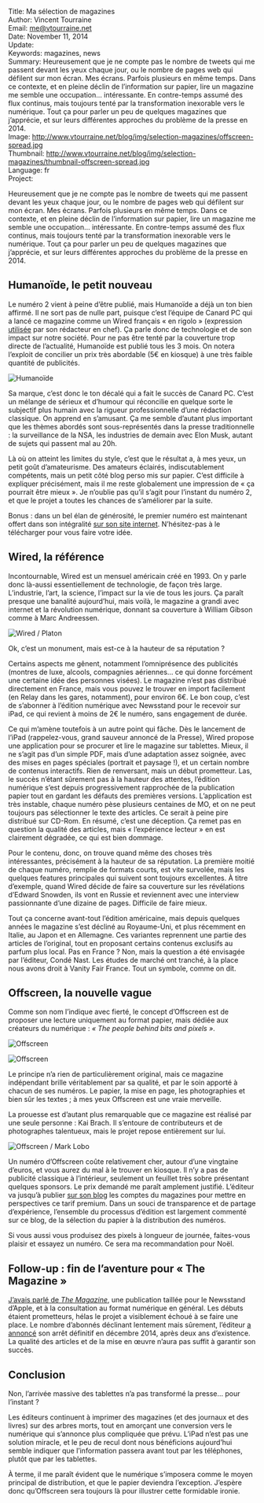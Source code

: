 Title:     Ma sélection de magazines  
Author:    Vincent Tourraine  
Email:     me@vtourraine.net  
Date:      November 11, 2014  
Update:   
Keywords:  magazines, news  
Summary:   Heureusement que je ne compte pas le nombre de tweets qui me passent devant les yeux chaque jour, ou le nombre de pages web qui défilent sur mon écran. Mes écrans. Parfois plusieurs en même temps. Dans ce contexte, et en pleine déclin de l’information sur papier, lire un magazine me semble une occupation… intéressante. En contre-temps assumé des flux continus, mais toujours tenté par la transformation inexorable vers le numérique. Tout ça pour parler un peu de quelques magazines que j’apprécie, et sur leurs différentes approches du problème de la presse en 2014.  
Image:     http://www.vtourraine.net/blog/img/selection-magazines/offscreen-spread.jpg  
Thumbnail: http://www.vtourraine.net/blog/img/selection-magazines/thumbnail-offscreen-spread.jpg  
Language:  fr  
Project:  

Heureusement que je ne compte pas le nombre de tweets qui me passent devant les yeux chaque jour, ou le nombre de pages web qui défilent sur mon écran. Mes écrans. Parfois plusieurs en même temps. Dans ce contexte, et en pleine déclin de l’information sur papier, lire un magazine me semble une occupation… intéressante. En contre-temps assumé des flux continus, mais toujours tenté par la transformation inexorable vers le numérique. Tout ça pour parler un peu de quelques magazines que j’apprécie, et sur leurs différentes approches du problème de la presse en 2014.


## Humanoïde, le petit nouveau

Le numéro 2 vient à peine d’être publié, mais Humanoïde a déjà un ton bien affirmé. Il ne sort pas de nulle part, puisque c’est l’équipe de Canard PC qui a lancé ce magazine comme un Wired français « en rigolo » (expression [utilisée][Le Figaro Humanoide] par son rédacteur en chef). Ça parle donc de technologie et de son impact sur notre société. Pour ne pas être tenté par la couverture trop directe de l’actualité, Humanoïde est publié tous les 3 mois. On notera l’exploit de concilier un prix très abordable (5€ en kiosque) à une très faible quantité de publicités.

![Humanoïde][Cover Humanoide]

Sa marque, c’est donc le ton décalé qui a fait le succès de Canard&nbsp;PC. C’est un mélange de sérieux et d’humour qui réconcilie en quelque sorte le subjectif plus humain avec la rigueur professionnelle d’une rédaction classique. On apprend en s’amusant. Ça me semble d’autant plus important que les thèmes abordés sont sous-représentés dans la presse traditionnelle : la surveillance de la NSA, les industries de demain avec Elon Musk, autant de sujets qui passent mal au 20h.

Là où on atteint les limites du style, c’est que le résultat a, à mes yeux, un petit goût d’amateurisme. Des amateurs éclairés, indiscutablement compétents, mais un petit côté blog perso mis sur papier. C’est difficile à expliquer précisément, mais il me reste globalement une impression de « ça pourrait être mieux ». Je n’oublie pas qu’il s’agit pour l’instant du numéro 2, et que le projet a toutes les chances de s’améliorer par la suite.

Bonus : dans un bel élan de générosité, le premier numéro est maintenant offert dans son intégralité [sur son site internet][Download Humanoide]. N’hésitez-pas à le télécharger pour vous faire votre idée.


## Wired, la référence

Incontournable, Wired est un mensuel américain créé en 1993. On y parle donc là-aussi essentiellement de technologie, de façon très large. L’industrie, l’art, la science, l’impact sur la vie de tous les jours. Ça paraît presque une banalité aujourd’hui, mais voilà, le magazine a grandi avec internet et la révolution numérique, donnant sa couverture à William Gibson comme à Marc Andreessen.

![Wired / Platon][Cover Wired]

Ok, c’est un monument, mais est-ce à la hauteur de sa réputation ?

Certains aspects me gênent, notamment l’omniprésence des publicités (montres de luxe, alcools, compagnies aériennes… ce qui donne forcément une certaine idée des personnes visées). Le magazine n’est pas distribué directement en France, mais vous pouvez le trouver en import facilement (en Relay dans les gares, notamment), pour environ 6€. Le bon coup, c’est de s’abonner à l’édition numérique avec Newsstand pour le recevoir sur iPad, ce qui revient à moins de 2€ le numéro, sans engagement de durée.

Ce qui m’amène toutefois à un autre point qui fâche. Dès le lancement de l’iPad (rappelez-vous, grand sauveur annoncé de la Presse), Wired propose une application pour se procurer et lire le magazine sur tablettes. Mieux, il ne s’agit pas d’un simple PDF, mais d’une adaptation assez soignée, avec des mises en pages spéciales (portrait et paysage !), et un certain nombre de contenus interactifs. Rien de renversant, mais un début prometteur. Las, le succès n’étant sûrement pas à la hauteur des attentes, l’édition numérique s’est depuis progressivement rapprochée de la publication papier tout en gardant les défauts des premières versions. L’application est très instable, chaque numéro pèse plusieurs centaines de MO, et on ne peut toujours pas sélectionner le texte des articles. Ce serait à peine pire distribué sur CD-Rom. En résumé, c’est une déception. Ça remet pas en question la qualité des articles, mais « l’expérience lecteur » en est clairement dégradée, ce qui est bien dommage.

Pour le contenu, donc, on trouve quand même des choses très intéressantes, précisément à la hauteur de sa réputation. La première moitié de chaque numéro, remplie de formats courts, est vite survolée, mais les quelques features principales qui suivent sont toujours excellentes. À titre d’exemple, quand Wired décide de faire sa couverture sur les révélations d’Edward Snowden, ils vont en Russie et reviennent avec une interview passionnante d’une dizaine de pages. Difficile de faire mieux.

Tout ça concerne avant-tout l’édition américaine, mais depuis quelques années le magazine s’est décliné au Royaume-Uni, et plus récemment en Italie, au Japon et en Allemagne. Ces variantes reprennent une partie des articles de l’original, tout en proposant certains contenus exclusifs au parfum plus local. Pas en France ? Non, mais la question a été envisagée par l’éditeur, Condé Nast. Les études de marché ont tranché, à la place nous avons droit à Vanity Fair France. Tout un symbole, comme on dit. 


## Offscreen, la nouvelle vague

Comme son nom l’indique avec fierté, le concept d’Offscreen est de proposer une lecture uniquement au format papier, mais dédiée aux créateurs du numérique : _« The people behind bits and pixels »_. 

![Offscreen][Cover Offscreen]

![Offscreen][Spread Offscreen]

Le principe n’a rien de particulièrement original, mais ce magazine indépendant brille véritablement par sa qualité, et par le soin apporté à chacun de ses numéros. Le papier, la mise en page, les photographies et bien sûr les textes ; à mes yeux Offscreen est une vraie merveille. 

La prouesse est d’autant plus remarquable que ce magazine est réalisé par une seule personne : Kai Brach. Il s’entoure de contributeurs et de photographes talentueux, mais le projet repose entièrement sur lui. 

![Offscreen / Mark Lobo][Kai Brach]

Un numéro d’Offscreen coûte relativement cher, autour d’une vingtaine d’euros, et vous aurez du mal à le trouver en kiosque. Il n’y a pas de publicité classique à l’intérieur, seulement un feuillet très sobre présentant quelques sponsors. Le prix demandé me paraît amplement justifié. L’éditeur va jusqu’à publier [sur son blog][Offscreen Blog] les comptes du magazines pour mettre en perspectives ce tarif premium. Dans un souci de transparence et de partage d’expérience, l’ensemble du processus d’édition est largement commenté sur ce blog, de la sélection du papier à la distribution des numéros.

Si vous aussi vous produisez des pixels à longueur de journée, faites-vous plaisir et essayez un numéro. Ce sera ma recommandation pour Noël.


## Follow-up : fin de l’aventure pour « The Magazine »

[J’avais parlé de _The Magazine_][Blog The Magazine], une publication taillée pour le Newsstand d’Apple, et à la consultation au format numérique en général. Les débuts étaient prometteurs, hélas le projet a visiblement échoué à se faire une place. Le nombre d’abonnés déclinant lentement mais sûrement, l’éditeur [a annoncé][The Magazine Book] son arrêt définitif en décembre 2014, après deux ans d’existence. La qualité des articles et de la mise en œuvre n’aura pas suffit à garantir son succès.


## Conclusion

Non, l’arrivée massive des tablettes n’a pas transformé la presse… pour l’instant ? 

Les éditeurs continuent à imprimer des magazines (et des journaux et des livres) sur des arbres morts, tout en amorçant une conversion vers le numérique qui s’annonce plus compliquée que prévu. L’iPad n’est pas une solution miracle, et le peu de recul dont nous bénéficions aujourd’hui semble indiquer que l’information passera avant tout par les téléphones, plutôt que par les tablettes. 

À terme, il me paraît évident que le numérique s’imposera comme le moyen principal de distribution, et que le papier deviendra l’exception. J’espère donc qu’Offscreen sera toujours là pour illustrer cette formidable ironie.


[Cover Humanoide]:     http://www.vtourraine.net/blog/img/selection-magazines/humanoide-cover.jpg
[Cover Wired]:         http://www.vtourraine.net/blog/img/selection-magazines/wired-cover.jpg
[Cover Offscreen]:     http://www.vtourraine.net/blog/img/selection-magazines/offscreen-cover.jpg
[Spread Offscreen]:    http://www.vtourraine.net/blog/img/selection-magazines/offscreen-spread.jpg
[Kai Brach]:           http://www.vtourraine.net/blog/img/selection-magazines/kai-brach-offscreen-2014.jpg

[Le Figaro Humanoide]: http://www.lefigaro.fr/secteur/high-tech/2014/06/20/01007-20140620ARTFIG00186--humanoide-le-magazine-qui-veut-depoussierer-la-presse-high-tech.php
[Download Humanoide]:  http://www.humanoidemagazine.com/le-n1-dhumanoide-est-gratuit-en-version-numerique/
[Offscreen Blog]:      http://blog.offscreenmag.com/post/62076260574/talking-dollars
[Blog The Magazine]:   http://www.vtourraine.net/blog/2012/the-magazine-newsstand
[The Magazine Book]:   http://glog.glennf.com/blog/2014/10/8/the-magazine-is-making-a-book-again-and-shutting-down-what
